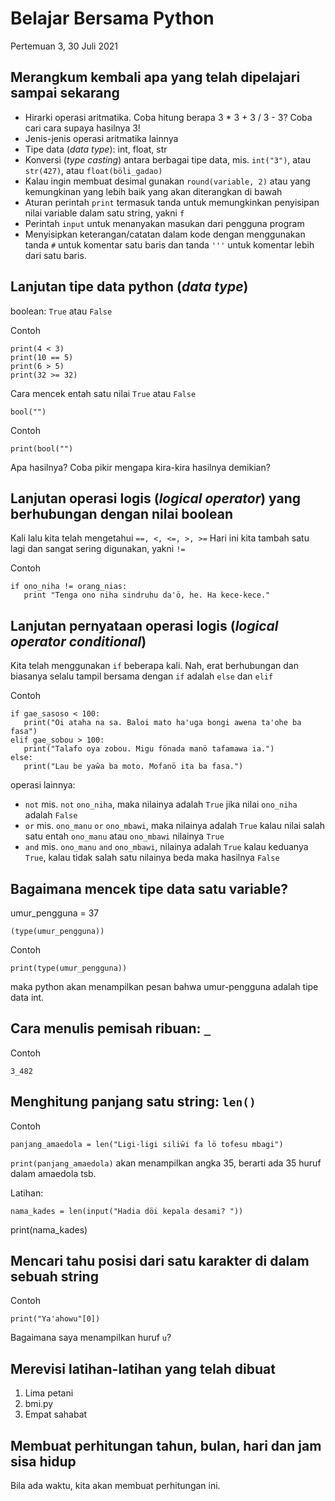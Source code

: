 # Belajar Bersama Python

Pertemuan 3, 30 Juli 2021


## Merangkum kembali apa yang telah dipelajari sampai sekarang

- Hirarki operasi aritmatika. Coba hitung berapa 3 * 3 + 3 / 3 - 3? Coba cari cara supaya hasilnya 3!
- Jenis-jenis operasi aritmatika lainnya
- Tipe data (_data type_): int, float, str
- Konversi (_type casting_) antara berbagai tipe data, mis. `int("3")`, atau `str(427)`, atau `float(böli_gadao)`
- Kalau ingin membuat desimal gunakan `round(variable, 2)` atau yang kemungkinan yang lebih baik yang akan diterangkan di bawah
- Aturan perintah `print` termasuk tanda untuk memungkinkan penyisipan nilai variable dalam satu string, yakni `f`
- Perintah `input` untuk menanyakan masukan dari pengguna program
- Menyisipkan keterangan/catatan dalam kode dengan menggunakan tanda `#` untuk komentar satu baris dan tanda `'''` untuk komentar lebih dari satu baris.


## Lanjutan tipe data python (_data type_)

boolean: `True` atau `False`

Contoh

```
print(4 < 3)
print(10 == 5)
print(6 > 5)
print(32 >= 32)
```

Cara mencek entah satu nilai `True` atau `False`

`bool("")`

Contoh

`print(bool("")`

Apa hasilnya? Coba pikir mengapa kira-kira hasilnya demikian?


## Lanjutan operasi logis (_logical operator_) yang berhubungan dengan nilai boolean

Kali lalu kita telah mengetahui `==, <, <=, >, >=` Hari ini kita tambah satu lagi dan sangat sering digunakan, yakni `!=`

Contoh

```
if ono_niha != orang_nias:
   print "Tenga ono niha sindruhu da'ö, he. Ha kece-kece."
```


## Lanjutan pernyataan operasi logis (_logical operator conditional_)

Kita telah menggunakan `if` beberapa kali. Nah, erat berhubungan dan biasanya selalu tampil bersama dengan `if` adalah `else` dan `elif`

Contoh

```
if gae_sasoso < 100:
   print("Oi ataha na sa. Baloi mato ha'uga bongi awena ta'ohe ba fasa")
elif gae_sobou > 100:
   print("Talafo oya zobou. Migu fönada manö tafamawa ia.")
else:
   print("Lau be yaŵa ba moto. Mofanö ita ba fasa.")
```

operasi lainnya:

- `not` mis. `not` `ono_niha`, maka nilainya adalah `True` jika nilai `ono_niha` adalah `False` 
- `or` mis. `ono_manu` `or` `ono_mbawi`, maka nilainya adalah `True` kalau nilai salah satu entah `ono_manu` atau `ono_mbawi` nilainya `True`
- `and` mis. `ono_manu` `and` `ono_mbawi`, nilainya adalah `True` kalau keduanya `True`, kalau tidak salah satu nilainya beda maka hasilnya `False`


## Bagaimana mencek tipe data satu variable?

umur_pengguna = 37

`(type(umur_pengguna))`

Contoh

`print(type(umur_pengguna))`

maka python akan menampilkan pesan bahwa umur-pengguna adalah tipe data int.


## Cara menulis pemisah ribuan: `_`

Contoh

`3_482`


## Menghitung panjang satu string: `len()`

Contoh

`panjang_amaedola = len("Ligi-ligi siliŵi fa lö tofesu mbagi")`

`print(panjang_amaedola)` akan menampilkan angka 35, berarti ada 35 huruf dalam amaedola tsb.

Latihan:

`nama_kades = len(input("Hadia döi kepala desami? "))`

print(nama_kades)


## Mencari tahu posisi dari satu karakter di dalam sebuah string

Contoh

`print("Ya'ahowu"[0])`

Bagaimana saya menampilkan huruf `u`?


## Merevisi latihan-latihan yang telah dibuat

1. Lima petani
2. bmi.py
3. Empat sahabat


## Membuat perhitungan tahun, bulan, hari dan jam sisa hidup

Bila ada waktu, kita akan membuat perhitungan ini.


